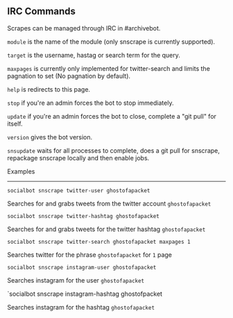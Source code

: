 IRC Commands
------------
Scrapes can be managed through IRC in #archivebot.

`module` is the name of the module (only snscrape is currently supported).

`target` is the username, hastag or search term for the query.

`maxpages` is currently only implemented for twitter-search and limits the pagnation to set (No pagnation by default).

`help` is redirects to this page.

`stop` if you're an admin forces the bot to stop immediately.

`update` if you're an admin forces the bot to close, complete a "git pull" for itself.

`version` gives the bot version.

`snsupdate` waits for all processes to complete, does a git pull for snscrape, repackage snscrape locally and then enable jobs.

Examples
________

`socialbot snscrape twitter-user ghostofapacket`

Searches for and grabs tweets from the twitter account `ghostofapacket`

`socialbot snscrape twitter-hashtag ghostofapacket`

Searches for and grabs tweets for the twitter hashtag `ghostofapacket`

`socialbot snscrape twitter-search ghostofapacket maxpages 1`

Searches twitter for the phrase `ghostofapacket` for `1` page

`socialbot snscrape instagram-user ghostofapacket`

Searches instagram for the user `ghostofapacket`

`socialbot snscrape instagram-hashtag ghostofpacket

Searches instagram for the hashtag `ghostofapacket`
